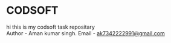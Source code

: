 # CODSOFT
hi this is my codsoft task repositary
<br>
Author - Aman kumar singh.
Email - ak7342222991@gmail.com
